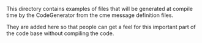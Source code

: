 This directory contains examples of files that will be generated at compile time by the CodeGenerator from the cme message definition files.
 
They are added here so that people can get a feel for this important part of the code base without compiling the code.